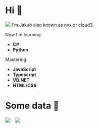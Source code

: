 <span><h1> Hi 👋</h1><img src="https://komarev.com/ghpvc/?username=falseCloud&color=yellow"></span>
I'm Jakub also known as nvx or cloud3.

Now I'm learning:
- **C#**
- **Python**

Mastering: 
- **JavaScript**
- **Typescript**
- **VB.NET**
- **HTML/CSS**


# Some data 💫

<span><img align="center" src="https://github-readme-stats.vercel.app/api?username=nvx0&count_private=true&title_color=fff&icon_color=79ff97&text_color=9f9f9f&bg_color=151515" />
<img align="center" style="position:relative; left:10px;" src="https://github-readme-stats.vercel.app/api/top-langs/?username=nvx0&layout=compact&title_color=fff&icon_color=79ff97&text_color=9f9f9f&bg_color=151515">
</span>
